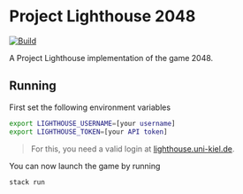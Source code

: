 # Project Lighthouse 2048

[![Build](https://github.com/fwcd/lighthouse-2048/actions/workflows/build.yml/badge.svg)](https://github.com/fwcd/lighthouse-2048/actions/workflows/build.yml)

A Project Lighthouse implementation of the game 2048.

## Running

First set the following environment variables

```bash
export LIGHTHOUSE_USERNAME=[your username]
export LIGHTHOUSE_TOKEN=[your API token]
```

> For this, you need a valid login at [lighthouse.uni-kiel.de](https://lighthouse.uni-kiel.de).

You can now launch the game by running

```bash
stack run
```
